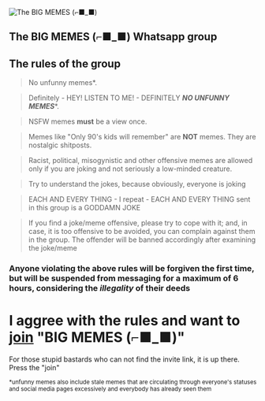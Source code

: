 ![The BIG MEMES (⌐■_■)](https://suryacoaching.com/ssff/big.png)
## The BIG MEMES (⌐■_■) Whatsapp group

## The rules of the group

>No unfunny memes*.

>Definitely - HEY! LISTEN TO ME! - DEFINITELY ***NO UNFUNNY MEMES****.

>NSFW memes **must** be a view once.

>Memes like "Only 90's kids will remember" are **NOT** memes. They are nostalgic shitposts.

>Racist, political, misogynistic and other offensive memes are allowed only if you are joking and not seriously a low-minded creature.

>Try to understand the jokes, because obviously, everyone is joking

>EACH AND EVERY THING - I repeat - EACH AND EVERY THING sent in this group is a GODDAMN JOKE

>If you find a joke/meme offensive, please try to cope with it; and, in case, it is too offensive to be avoided, you can complain against them in the group. The offender will be banned accordingly after examining the joke/meme

### Anyone violating the above rules will be forgiven the first time, but will be suspended from messaging for a maximum of 6 hours, considering the *illegality* of their deeds

# I aggree with the rules and want to [join](https://chat.whatsapp.com/CCBOT11CHKj83ROMdICfBN) "BIG MEMES (⌐■_■)"

For those stupid bastards who can not find the invite link, it is up there. Press the "join"

<sub>*unfunny memes also include stale memes that are circulating through everyone's statuses and social media pages excessively and everybody has already seen them</sub>
